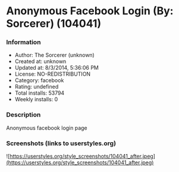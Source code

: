 # Anonymous Facebook Login (By: Sorcerer) (104041)

### Information
- Author: The Sorcerer (unknown)
- Created at: unknown
- Updated at: 8/3/2014, 5:36:06 PM
- License: NO-REDISTRIBUTION
- Category: facebook
- Rating: undefined
- Total installs: 53794
- Weekly installs: 0


### Description
Anonymous facebook login page


### Screenshots (links to userstyles.org)
![https://userstyles.org/style_screenshots/104041_after.jpeg](https://userstyles.org/style_screenshots/104041_after.jpeg)


